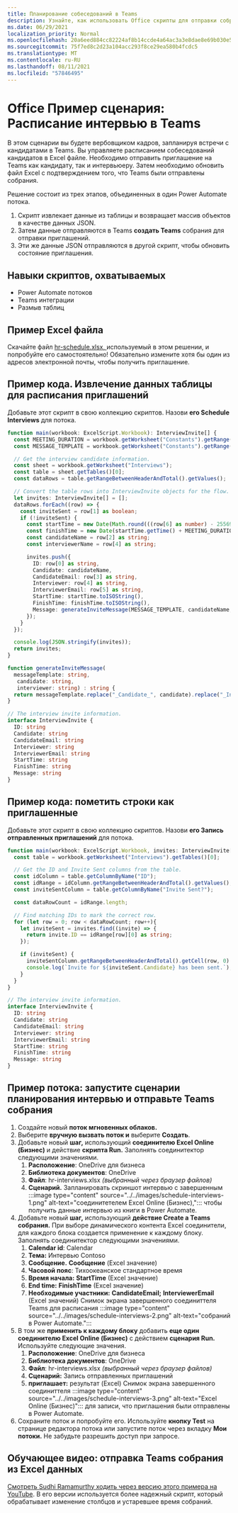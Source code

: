 ```yaml
---
title: Планирование собеседований в Teams
description: Узнайте, как использовать Office скрипты для отправки собрания Teams из Excel данных.
ms.date: 06/29/2021
localization_priority: Normal
ms.openlocfilehash: 20a6eed884cc82224af8b14ccde4a64ac3a3e8dae8e69b030e51ab7217254d85
ms.sourcegitcommit: 75f7ed8c2d23a104acc293f8ce29ea580b4fcdc5
ms.translationtype: MT
ms.contentlocale: ru-RU
ms.lasthandoff: 08/11/2021
ms.locfileid: "57846495"
---
```

# <a name="office-scripts-sample-scenario-schedule-interviews-in-teams"></a>Office Пример сценария: Расписание интервью в Teams

В этом сценарии вы будете вербовщиком кадров, запланируя встречи с кандидатами в Teams. Вы управляете расписанием собеседований кандидатов в Excel файле. Необходимо отправить приглашение на Teams как кандидату, так и интервьюеру. Затем необходимо обновить файл Excel с подтверждением того, что Teams были отправлены собрания.

Решение состоит из трех этапов, объединенных в один Power Automate потока.

1. Скрипт извлекает данные из таблицы и возвращает массив объектов в качестве данных JSON.
1. Затем данные отправляются в Teams **создать Teams** собрания для отправки приглашений.
1. Эти же данные JSON отправляются в другой скрипт, чтобы обновить состояние приглашения.

## <a name="scripting-skills-covered"></a>Навыки скриптов, охватываемых

* Power Automate потоков
* Teams интеграции
* Размыв таблиц

## <a name="sample-excel-file"></a>Пример Excel файла

Скачайте файл <a href="hr-schedule.xlsx">hr-schedule.xlsx, </a> используемый в этом решении, и попробуйте его самостоятельно! Обязательно измените хотя бы один из адресов электронной почты, чтобы получить приглашение.

## <a name="sample-code-extract-table-data-to-schedule-invites"></a>Пример кода. Извлечение данных таблицы для расписания приглашений

Добавьте этот скрипт в свою коллекцию скриптов. Назови **его Schedule Interviews** для потока.

```TypeScript
function main(workbook: ExcelScript.Workbook): InterviewInvite[] {
  const MEETING_DURATION = workbook.getWorksheet("Constants").getRange("B1").getValue() as number;
  const MESSAGE_TEMPLATE = workbook.getWorksheet("Constants").getRange("B2").getValue() as string;

  // Get the interview candidate information.
  const sheet = workbook.getWorksheet("Interviews");
  const table = sheet.getTables()[0];
  const dataRows = table.getRangeBetweenHeaderAndTotal().getValues();

  // Convert the table rows into InterviewInvite objects for the flow.
  let invites: InterviewInvite[] = [];
  dataRows.forEach((row) => {
    const inviteSent = row[1] as boolean;
    if (!inviteSent) {
      const startTime = new Date(Math.round(((row[6] as number) - 25569) * 86400 * 1000));
      const finishTime = new Date(startTime.getTime() + MEETING_DURATION * 60 * 1000);
      const candidateName = row[2] as string;
      const interviewerName = row[4] as string;

      invites.push({
        ID: row[0] as string,
        Candidate: candidateName,
        CandidateEmail: row[3] as string,
        Interviewer: row[4] as string,
        InterviewerEmail: row[5] as string,
        StartTime: startTime.toISOString(),
        FinishTime: finishTime.toISOString(),
        Message: generateInviteMessage(MESSAGE_TEMPLATE, candidateName, interviewerName)
      });
    }    
  });

  console.log(JSON.stringify(invites));
  return invites;
}

function generateInviteMessage(
  messageTemplate: string,
   candidate: string,
   interviewer: string) : string {
  return messageTemplate.replace("_Candidate_", candidate).replace("_Interviewer_", interviewer);
}

// The interview invite information.
interface InterviewInvite {
  ID: string
  Candidate: string
  CandidateEmail: string
  Interviewer: string
  InterviewerEmail: string
  StartTime: string
  FinishTime: string
  Message: string
}
```

## <a name="sample-code-mark-rows-as-invited"></a>Пример кода: пометить строки как приглашенные

Добавьте этот скрипт в свою коллекцию скриптов. Назови **его Запись отправленных приглашений** для потока.

```TypeScript
function main(workbook: ExcelScript.Workbook, invites: InterviewInvite[]) {
  const table = workbook.getWorksheet("Interviews").getTables()[0];

  // Get the ID and Invite Sent columns from the table.
  const idColumn = table.getColumnByName("ID");
  const idRange = idColumn.getRangeBetweenHeaderAndTotal().getValues();
  const inviteSentColumn = table.getColumnByName("Invite Sent?");

  const dataRowCount = idRange.length;

  // Find matching IDs to mark the correct row.
  for (let row = 0; row < dataRowCount; row++){
    let inviteSent = invites.find((invite) => {
      return invite.ID == idRange[row][0] as string;
    });

    if (inviteSent) {
      inviteSentColumn.getRangeBetweenHeaderAndTotal().getCell(row, 0).setValue(true);
      console.log(`Invite for ${inviteSent.Candidate} has been sent.`);
    }
  } 
}

// The interview invite information.
interface InterviewInvite {
  ID: string
  Candidate: string
  CandidateEmail: string
  Interviewer: string
  InterviewerEmail: string
  StartTime: string
  FinishTime: string
  Message: string
}
```

## <a name="sample-flow-run-the-interview-scheduling-scripts-and-send-the-teams-meetings"></a>Пример потока: запустите сценарии планирования интервью и отправьте Teams собрания

1. Создайте новый **поток мгновенных облаков.**
1. Выберите **вручную вызвать поток и** выберите **Создать**.
1. Добавьте новый **шаг,** использующий **соединителю Excel Online (Бизнес)** и действие **скрипта Run.** Заполнять соединитектор следующими значениями.
    1. **Расположение**: OneDrive для бизнеса
    1. **Библиотека документов**: OneDrive
    1. **Файл**: hr-interviews.xlsx *(выбранный через браузер файлов)*
    1. **Сценарий.** Запланировать скриншот интервью с завершенным :::image type="content" source="../../images/schedule-interviews-1.png" alt-text="соединитетелем Excel Online (Бизнес),"::: чтобы получить данные интервью из книги в Power Automate.
1. Добавьте новый **шаг,** использующий **действие Create a Teams собрания.** При выборе динамического контента Excel соединители, для каждого блока создается применение к каждому блоку.  Заполнять соединитектор следующими значениями.
    1. **Calendar id**: Calendar
    1. **Тема:** Интервью Contoso
    1. **Сообщение.** **Сообщение** (Excel значение)
    1. **Часовой пояс**: Тихоокеанское стандартное время
    1. **Время начала:** **StartTime** (Excel значение)
    1. **End time:** **FinishTime** (Excel значение)
    1. **Необходимые участники:** **CandidateEmail;** **InterviewerEmail** (Excel значений) Снимок экрана завершенного соединиттеля Teams для расписания :::image type="content" source="../../images/schedule-interviews-2.png" alt-text="собраний в Power Automate.":::
1. В том же **применить к каждому блоку** добавить **еще один соединителю Excel Online (Бизнес)** с действием **сценария Run.** Используйте следующие значения.
    1. **Расположение**: OneDrive для бизнеса
    1. **Библиотека документов**: OneDrive
    1. **Файл**: hr-interviews.xlsx *(выбранный через браузер файлов)*
    1. **Сценарий:** Запись отправленных приглашений
    1. **приглашает:**  результат (Excel) Снимок экрана завершенного соединиттеля :::image type="content" source="../../images/schedule-interviews-3.png" alt-text="Excel Online (Бизнес)"::: для записи, что приглашения были отправлены в Power Automate.
1. Сохраните поток и попробуйте его. Используйте **кнопку Test** на странице редактора потока или запустите поток через вкладку **Мои потоки.** Не забудьте разрешить доступ при запросе.

## <a name="training-video-send-a-teams-meeting-from-excel-data"></a>Обучающее видео: отправка Teams собрания из Excel данных

[Смотреть Sudhi Ramamurthy ходить через версию этого примера на YouTube](https://youtu.be/HyBdx52NOE8). В его версии используется более надежный скрипт, который обрабатывает изменение столбцов и устаревшее время собраний.
